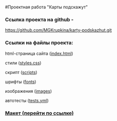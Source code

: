 #Проектная работа "Карты подскажут"

<h3>Ссылка проекта на github - </h3>

https://github.com/MGKrupkina/karty-podskazhut.git

<h3>Ссылки на файлы проекта:</h3>

html-страница сайта (<a href="https://github.com/MGKrupkina/karty-podskazhut/blob/main/index.html" target="_blank">index.html</a>)

стили (<a href="https://github.com/MGKrupkina/karty-podskazhut/tree/main/styles" target="_blank">styles.css</a>)

скрипт (<a href="https://github.com/MGKrupkina/karty-podskazhut/tree/main/scripts" target="_blank">scripts</a>)

шрифты (<a href="https://github.com/MGKrupkina/karty-podskazhut/tree/main/fonts" target="_blank">fonts</a>)

изображения (<a href="https://github.com/MGKrupkina/karty-podskazhut/tree/main/images" target="_blank">images</a>)

автотесты (<a href="https://github.com/MGKrupkina/karty-podskazhut/blob/main/.github/workflows/tests.yml" target="_blank">tests.yml</a>)


<h3><a href="https://www.figma.com/file/GWuqAvaONsjQPXz53n9d0L/%235-Карты-подскажут/duplicate?type=design&node-id=0-1&mode=design" target="_blank">Макет (перейти по ссылке)</a></h3>
